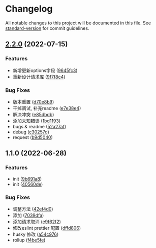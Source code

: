 # Changelog

All notable changes to this project will be documented in this file. See [standard-version](https://github.com/conventional-changelog/standard-version) for commit guidelines.

## [2.2.0](https://git.woa.com/guild_qq_miniapp/qq-mp-request/compare/v1.1.0...v2.2.0) (2022-07-15)


### Features

* 新增更新options字段 ([9645fc3](https://git.woa.com/guild_qq_miniapp/qq-mp-request/commit/9645fc3c1c7b360ac496540dbe3fb2b99a1cd9bc))
* 重新设计请求库 ([9f7f8c4](https://git.woa.com/guild_qq_miniapp/qq-mp-request/commit/9f7f8c4743c4631b35aba951f1a03e0ed3cf820b))


### Bug Fixes

* 版本重置 ([d70e8b9](https://git.woa.com/guild_qq_miniapp/qq-mp-request/commit/d70e8b948f145388c88cf7c057871c134a1b2467))
* 干掉调试, 补充readme ([e7e38e4](https://git.woa.com/guild_qq_miniapp/qq-mp-request/commit/e7e38e4d140e9287a6beb515dce4b9ffb82aee8d))
* 解决冲突 ([e85dbdb](https://git.woa.com/guild_qq_miniapp/qq-mp-request/commit/e85dbdb30699356a68bce0531cb899eb1436a6cf))
* 添加未知错误 ([1bd1193](https://git.woa.com/guild_qq_miniapp/qq-mp-request/commit/1bd11934c92b72cd376897b1eaef4fef482abb74))
* bugs & readme ([52a27af](https://git.woa.com/guild_qq_miniapp/qq-mp-request/commit/52a27af84fc5c63973a238b514133353d5633074))
* debug ([c30257d](https://git.woa.com/guild_qq_miniapp/qq-mp-request/commit/c30257d0a4bc49f6d7ced89c5628b7d78439a3db))
* request ([b9d5040](https://git.woa.com/guild_qq_miniapp/qq-mp-request/commit/b9d504089985191f085d331e6b617ae377ecce11))

## 1.1.0 (2022-06-28)


### Features

* init ([9b691a8](https://git.woa.com/guild_qq_miniapp/mp-request/commit/9b691a89cc3389391a237e29516a15663b2060cf))
* init ([40560de](https://git.woa.com/guild_qq_miniapp/mp-request/commit/40560de64d5788ad60b128a61732aca577f058cc))


### Bug Fixes

* 调整方法 ([42ef4d0](https://git.woa.com/guild_qq_miniapp/mp-request/commit/42ef4d0082d5093eaf621f2ba6564cdf46c21a43))
* 添加 ([7039dfa](https://git.woa.com/guild_qq_miniapp/mp-request/commit/7039dfa5ea2597cf75ddd7f208aca4111e43f23c))
* 添加请求取消 ([e9f62f2](https://git.woa.com/guild_qq_miniapp/mp-request/commit/e9f62f2d6038649f1ec7dee07dce146238bd7081))
* 修改eslint prettier 配置 ([dffd806](https://git.woa.com/guild_qq_miniapp/mp-request/commit/dffd8060c5e32f9d48df976e381a97d5d48ce876))
* husky 修改 ([a54c976](https://git.woa.com/guild_qq_miniapp/mp-request/commit/a54c976f135665ba510c0bfce3b1b0863dd73243))
* rollup ([f4be5fe](https://git.woa.com/guild_qq_miniapp/mp-request/commit/f4be5fed48b7689adb769f76441ac6bb1ae22691))
